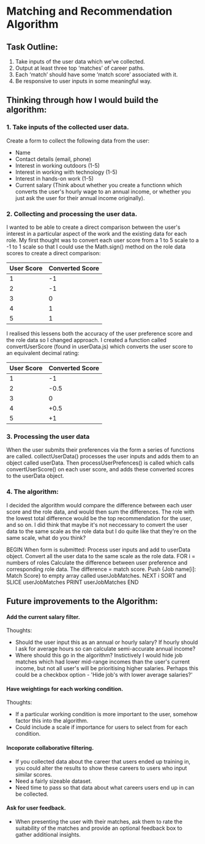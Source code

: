 # Matching and Recommendation Algorithm

## Task Outline:

1. Take inputs of the user data which we’ve collected.
2. Output at least three top ‘matches’ of career paths.
3. Each ‘match’ should have some ‘match score’ associated with it.
4. Be responsive to user inputs in some meaningful way.

## Thinking through how I would build the algorithm:

### 1. Take inputs of the collected user data.

Create a form to collect the following data from the user:

- Name
- Contact details (email, phone)
- Interest in working outdoors (1-5)
- Interest in working with technology (1-5)
- Interest in hands-on work (1-5)
- Current salary (Think about whether you create a functionn which converts the user's hourly wage to an annual income, or whether you just ask the user for their annual income originally).

### 2. Collecting and processing the user data.

I wanted to be able to create a direct comparison between the user's interest in a particular aspect of the work and the existing data for each role. My first thought was to convert each user score from a 1 to 5 scale to a -1 to 1 scale so that I could use the Math.sign() method on the role data scores to create a direct comparison:

| User Score | Converted Score |
| ---------- | --------------- |
| 1          | -1              |
| 2          | -1              |
| 3          | 0               |
| 4          | 1               |
| 5          | 1               |

I realised this lessens both the accuracy of the user preference score and the role data so I changed approach. I created a function called convertUserScore (found in userData.js) which converts the user score to an equivalent decimal rating:

| User Score | Converted Score |
| ---------- | --------------- |
| 1          | -1              |
| 2          | -0.5            |
| 3          | 0               |
| 4          | +0.5            |
| 5          | +1              |

### 3. Processing the user data

When the user submits their preferences via the form a series of functions are called. collectUserData() processes the user inputs and adds them to an object called userData.
Then processUserPrefences() is called which calls convertUserScore() on each user score, and adds these converted scores to the userData object.

### 4. The algorithm:

I decided the algorithm would compare the difference between each user score and the role data, and would then sum the differences. The role with the lowest total difference would be the top recommendation for the user, and so on. I did think that maybe it's not neccessary to convert the user data to the same scale as the role data but I do quite like that they're on the same scale, what do you think?

BEGIN
When form is submitted: Process user inputs and add to userData object.
Convert all the user data to the same scale as the role data.
FOR i = numbers of roles
Calculate the difference between user preference and corresponding role data. The difference = match score.
Push {Job name[i]: Match Score} to empty array called userJobMatches.
NEXT i
SORT and SLICE userJobMatches
PRINT userJobMatches
END

## Future improvements to the Algorithm:

#### Add the current salary filter.

Thoughts:

- Should the user input this as an annual or hourly salary? If hourly should I ask for average hours so can calculate semi-accurate annual income?
- Where should this go in the algorithm? Instictively I would hide job matches which had lower mid-range incomes than the user's current income, but not all user's will be prioritising higher salaries. Perhaps this could be a checkbox option - 'Hide job's with lower average salaries?'

#### Have weightings for each working condition.

Thoughts:

- If a particular working condition is more important to the user, somehow factor this into the algorithm.
- Could include a scale if importance for users to select from for each condition.

#### Incoporate collaborative filtering.

- If you collected data about the career that users ended up training in, you could alter the results to show these careers to users who input similar scores.
- Need a fairly sizeable dataset.
- Need time to pass so that data about what careers users end up in can be collected.

#### Ask for user feedback.

- When presenting the user with their matches, ask them to rate the suitability of the matches and provide an optional feedback box to gather additional insights.
